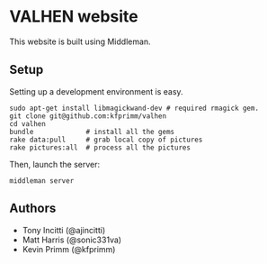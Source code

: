 
# VALHEN website

This website is built using Middleman.

## Setup

Setting up a development environment is easy.

```
sudo apt-get install libmagickwand-dev # required rmagick gem.
git clone git@github.com:kfprimm/valhen
cd valhen
bundle             # install all the gems
rake data:pull     # grab local copy of pictures
rake pictures:all  # process all the pictures
```

Then, launch the server:

```
middleman server
```

## Authors

 - Tony Incitti (@ajincitti)
 - Matt Harris (@sonic331va)
 - Kevin Primm (@kfprimm)
